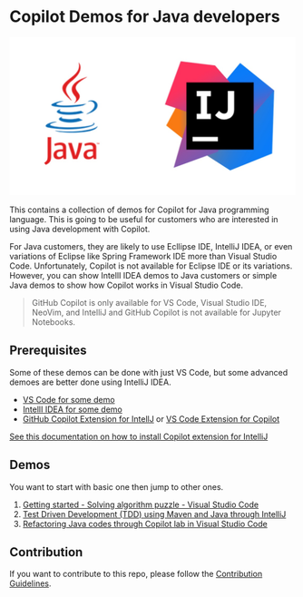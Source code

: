 # Copilot Demos for Java developers

![Java Icon with IntelliJ](./images/icon_java.jpg)

This contains a collection of demos for Copilot for Java programming language. This is going to be useful for customers who are interested in using Java development with Copilot.

For Java customers, they are likely to use Ecllipse IDE, IntelliJ IDEA, or even variations of Eclipse like Spring Framework IDE more than Visual Studio Code. Unfortunately, Copilot is not available for Eclipse IDE or its variations. However, you can show IntellI IDEA demos to Java customers or simple Java demos to show how Copilot works in Visual Studio Code.

> GitHub Copilot is only available for VS Code, Visual Studio IDE, NeoVim, and IntelliJ and GitHub Copilot is not available for Jupyter Notebooks.

## Prerequisites

Some of these demos can be done with just VS Code, but some advanced demoes are better done using IntelliJ IDEA. 

- [VS Code for some demo](https://code.visualstudio.com/download)
- [IntellI IDEA for some demo](https://www.jetbrains.com/idea/download/)
- [GitHub Copilot Extension for IntellJ](https://plugins.jetbrains.com/plugin/17718-github-copilot) or [VS Code Extension for Copilot](https://marketplace.visualstudio.com/items?itemName=GitHub.copilot)

[See this documentation on how to install Copilot extension for IntelliJ](/CopilotExtension4IntelliJ)

## Demos

You want to start with basic one then jump to other ones.

1. [Getting started - Solving algorithm puzzle - Visual Studio Code](GettingStarted/README.md)
2. [Test Driven Development (TDD) using Maven and Java through IntelliJ](Demos/TDD-IntelliJ/README.md)
3. [Refactoring Java codes through Copilot lab in Visual Studio Code](Demos/RefactoringCopilotLab-VSCode/README.md)


## Contribution

If you want to contribute to this repo, please follow the [Contribution Guidelines](CONTRIBUTING.md).



